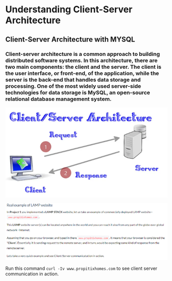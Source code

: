 #   Understanding Client-Server Architecture

##  Client-Server Architecture with MYSQL

### Client-server architecture is a common approach to building distributed software systems. In this architecture, there are two main components: the client and the server. The client is the user interface, or front-end, of the application, while the server is the back-end that handles data storage and processing. One of the most widely used server-side technologies for data storage is MySQL, an open-source relational database management system. 

![Alt text](<images_6/Screenshot 2024-02-29 154445.png>)

![Alt text](<images_6/Screenshot 2024-02-29 155947.png>)

Run this command `curl -Iv www.propitixhomes.com` to see client server communication in action.






